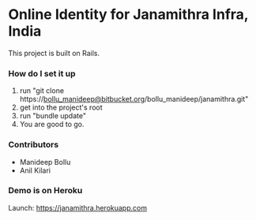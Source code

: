 # Online Identity for Janamithra Infra, India #

This project is built on Rails.

### How do I set it up ###

1. run "git clone https://bollu_manideep@bitbucket.org/bollu_manideep/janamithra.git"
2. get into the project's root
3. run "bundle update"
4. You are good to go.

### Contributors ###

* Manideep Bollu
* Anil Kilari

### Demo is on Heroku ###

Launch: https://janamithra.herokuapp.com